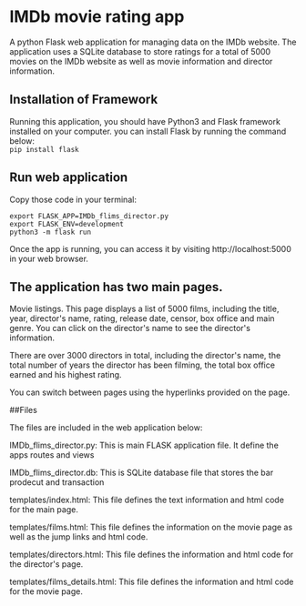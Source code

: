 # IMDb movie rating app
A python Flask web application for managing data on the IMDb website. The application uses a SQLite database to store ratings for a total of 5000 movies on the IMDb website as well as movie information and director information.

## Installation of Framework
<p>Running this application, you should have Python3 and Flask framework installed on your computer. you can install Flask by running the command below:<br>
<code>pip install flask</code></p>

## Run web application
<p>Copy those code in your terminal:<p>
<p><code>export FLASK_APP=IMDb_flims_director.py
export FLASK_ENV=development
python3 -m flask run</code></p>
Once the app is running, you can access it by visiting http://localhost:5000 in your web browser.

## The application has two main pages.

<p>Movie listings. This page displays a list of 5000 films, including the title, year, director's name, rating, release date, censor, box office and main genre. You can click on the director's name to see the director's information.</p>
<p>There are over 3000 directors in total, including the director's name, the total number of years the director has been filming, the total box office earned and his highest rating.</p>
<p>You can switch between pages using the hyperlinks provided on the page.</p>

##Files

<p>The files are included in the web application below:</p>
<p>IMDb_flims_director.py: This is main FLASK application file. It define the apps routes and views</p>
<p>IMDb_flims_director.db: This is SQLite database file that stores the bar prodecut and transaction</p>
<p>templates/index.html: This file defines the text information and html code for the main page.</p>
<p>templates/films.html: This file defines the information on the movie page as well as the jump links and html code.</p>
<p>templates/directors.html: This file defines the information and html code for the director's page.</p>
<p>templates/films_details.html: This file defines the information and html code for the movie page.</p>
<p></p>
